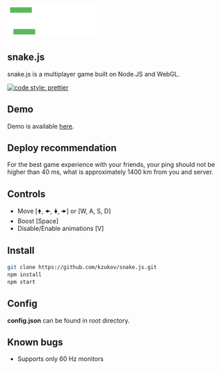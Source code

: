 ![snake.js](./assets/snake.gif)

## snake.js
snake.js is a multiplayer game built on Node.JS and WebGL.

[![code style: prettier](https://img.shields.io/badge/code_style-prettier-ff69b4.svg?style=flat-square)](https://github.com/prettier/prettier)

## Demo

Demo is available [here](https://kzukov.github.io/snake.js/).

## Deploy recommendation

For the best game experience with your friends, your ping should not be higher than 40 ms, what is approximately 1400 km from you and server.

## Controls

- Move [🠝, 🠜, 🠟, 🠞] or [W, A, S, D]
- Boost [Space]
- Disable/Enable animations [V]

## Install
```sh
git clone https://github.com/kzukov/snake.js.git
npm install
npm start
```

## Config

**config.json** can be found in root directory.

## Known bugs

- Supports only 60 Hz monitors
